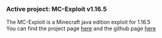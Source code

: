 <h3>Active project: MC-Exploit v1.16.5</h3>
The MC-Exploit is a Minecraft java edition exploit for 1.16.5<br>
You can find the project page <a class="a" href="client">here</a> and the github page <a class="a" href="https://github.com/ZeroZipp/Vetex-Client/">here</a><br>
